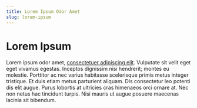```yaml
---
title: Lorem Ipsum Odor Amet
slug: lorem-ipsum
---
```


# Lorem Ipsum

Lorem ipsum odor amet, [consectetuer adipiscing elit](https://example.com). Vulputate sit velit eget eget vivamus
egestas. Inceptos dignissim nisi hendrerit; montes eu molestie. Porttitor ac nec varius habitasse scelerisque primis
metus integer tristique. Et duis etiam metus parturient aliquam. Dis consectetur leo potenti dis elit augue. Purus
lobortis at ultricies cras himenaeos orci ornare at. Nec non netus hac tincidunt turpis. Nisi mauris ut augue posuere
maecenas lacinia sit bibendum.
